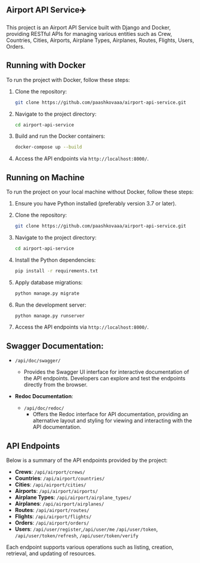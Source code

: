 ## Airport API Service✈️

This project is an Airport API Service built with Django and Docker, providing RESTful APIs for managing various entities such as Crew, Countries, Cities, Airports, Airplane Types, Airplanes, Routes, Flights, Users, Orders.

## Running with Docker

To run the project with Docker, follow these steps:

1. Clone the repository:

    ```bash
    git clone https://github.com/paashkovaaa/airport-api-service.git
    ```

2. Navigate to the project directory:

    ```bash
    cd airport-api-service
    ```

3. Build and run the Docker containers:

    ```bash
    docker-compose up --build
    ```

4. Access the API endpoints via `http://localhost:8000/`.

## Running on Machine

To run the project on your local machine without Docker, follow these steps:

1. Ensure you have Python installed (preferably version 3.7 or later).

2. Clone the repository:

    ```bash
    git clone https://github.com/paashkovaaa/airport-api-service.git
    ```

3. Navigate to the project directory:

    ```bash
    cd airport-api-service
    ```

4. Install the Python dependencies:

    ```bash
    pip install -r requirements.txt
    ```

5. Apply database migrations:

    ```bash
    python manage.py migrate
    ```

6. Run the development server:

    ```bash
    python manage.py runserver
    ```

7. Access the API endpoints via `http://localhost:8000/`.

## Swagger Documentation:
  - `/api/doc/swagger/`
    - Provides the Swagger UI interface for interactive documentation of the API endpoints. Developers can explore and test the endpoints directly from the browser.

- **Redoc Documentation**:
  - `/api/doc/redoc/`
    - Offers the Redoc interface for API documentation, providing an alternative layout and styling for viewing and interacting with the API documentation.


## API Endpoints

Below is a summary of the API endpoints provided by the project:

- **Crews**: `/api/airport/crews/`
- **Countries**: `/api/airport/countries/`
- **Cities**: `/api/airport/cities/`
- **Airports**: `/api/airport/airports/`
- **Airplane Types**: `/api/airport/airplane_types/`
- **Airplanes**: `/api/airport/airplanes/`
- **Routes**: `/api/airport/routes/`
- **Flights**: `/api/airport/flights/`
- **Orders**: `/api/airport/orders/`
- **Users**: `/api/user/register`,`/api/user/me` `/api/user/token`, `/api/user/token/refresh`, `/api/user/token/verify`

Each endpoint supports various operations such as listing, creation, retrieval, and updating of resources.
